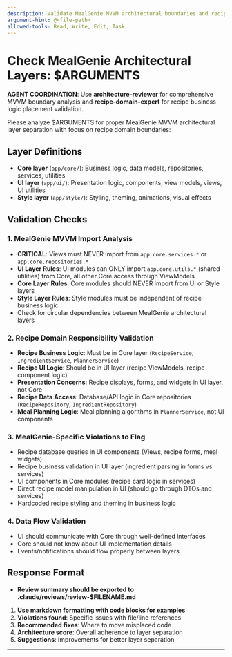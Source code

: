 ```yaml
---
description: Validate MealGenie MVVM architectural boundaries and recipe domain layer separation  
argument-hint: @<file-path>
allowed-tools: Read, Write, Edit, Task
---
```


# Check MealGenie Architectural Layers: $ARGUMENTS

**AGENT COORDINATION**: Use **architecture-reviewer** for comprehensive MVVM boundary analysis and **recipe-domain-expert** for recipe business logic placement validation.

Please analyze $ARGUMENTS for proper MealGenie MVVM architectural layer separation with focus on recipe domain boundaries:

## Layer Definitions
- **Core layer** (`app/core/`): Business logic, data models, repositories, services, utilities
- **UI layer** (`app/ui/`): Presentation logic, components, view models, views, UI utilities
- **Style layer** (`app/style/`): Styling, theming, animations, visual effects

## Validation Checks

### 1. MealGenie MVVM Import Analysis
- **CRITICAL**: Views must NEVER import from `app.core.services.*` or `app.core.repositories.*`
- **UI Layer Rules**: UI modules can ONLY import `app.core.utils.*` (shared utilities) from Core, all other Core access through ViewModels
- **Core Layer Rules**: Core modules should NEVER import from UI or Style layers
- **Style Layer Rules**: Style modules must be independent of recipe business logic
- Check for circular dependencies between MealGenie architectural layers

### 2. Recipe Domain Responsibility Validation
- **Recipe Business Logic**: Must be in Core layer (`RecipeService`, `IngredientService`, `PlannerService`)
- **Recipe UI Logic**: Should be in UI layer (recipe ViewModels, recipe component logic)
- **Presentation Concerns**: Recipe displays, forms, and widgets in UI layer, not Core
- **Recipe Data Access**: Database/API logic in Core repositories (`RecipeRepository`, `IngredientRepository`)
- **Meal Planning Logic**: Meal planning algorithms in `PlannerService`, not UI components

### 3. MealGenie-Specific Violations to Flag
- Recipe database queries in UI components (Views, recipe forms, meal widgets)
- Recipe business validation in UI layer (ingredient parsing in forms vs services)
- UI components in Core modules (recipe card logic in services)
- Direct recipe model manipulation in UI (should go through DTOs and services)
- Hardcoded recipe styling and theming in business logic

### 4. Data Flow Validation
- UI should communicate with Core through well-defined interfaces
- Core should not know about UI implementation details
- Events/notifications should flow properly between layers

## Response Format
- **Review summary should be exported to .claude/reviews/review-$FILENAME.md**
1. **Use markdown formatting with code blocks for examples**
2. **Violations found**: Specific issues with file/line references
3. **Recommended fixes**: Where to move misplaced code
4. **Architecture score**: Overall adherence to layer separation
5. **Suggestions**: Improvements for better layer separation

---
